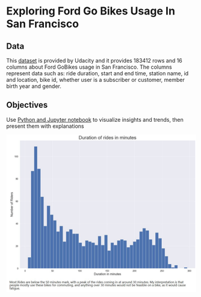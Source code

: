 # Exploring Ford Go Bikes Usage In San Francisco


## Data

This [dataset](https://github.com/jmt7080/Data_Analyst_Nanodegree/blob/main/Project%205%20Communicate%20Findings/201902-fordgobike-tripdata.csv) is provided by Udacity and it provides 183412 rows and 16 columns about Ford GoBikes usage in San Francisco. The columns represent data such as: ride duration, start and end time, station name, id and location, bike id, whether user is a subscriber or customer, member birth year and gender. 

## Objectives

Use [Python and Jupyter notebook](https://github.com/jmt7080/Data_Analyst_Nanodegree/blob/main/Project%205%20Communicate%20Findings/exploratory_bikes.ipynb) to visualize insights and trends, then present them with explanations

![alt text](https://github.com/jmt7080/Data_Analyst_Nanodegree/blob/main/Project%205%20Communicate%20Findings/rides_pic.JPG)

